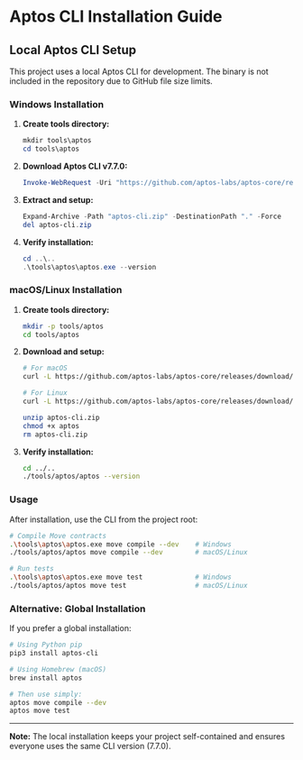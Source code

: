 # Aptos CLI Installation Guide

## Local Aptos CLI Setup

This project uses a local Aptos CLI for development. The binary is not included in the repository due to GitHub file size limits.

### Windows Installation

1. **Create tools directory:**
   ```powershell
   mkdir tools\aptos
   cd tools\aptos
   ```

2. **Download Aptos CLI v7.7.0:**
   ```powershell
   Invoke-WebRequest -Uri "https://github.com/aptos-labs/aptos-core/releases/download/aptos-cli-v7.7.0/aptos-cli-7.7.0-Windows-x86_64.zip" -OutFile "aptos-cli.zip"
   ```

3. **Extract and setup:**
   ```powershell
   Expand-Archive -Path "aptos-cli.zip" -DestinationPath "." -Force
   del aptos-cli.zip
   ```

4. **Verify installation:**
   ```powershell
   cd ..\..
   .\tools\aptos\aptos.exe --version
   ```

### macOS/Linux Installation

1. **Create tools directory:**
   ```bash
   mkdir -p tools/aptos
   cd tools/aptos
   ```

2. **Download and setup:**
   ```bash
   # For macOS
   curl -L https://github.com/aptos-labs/aptos-core/releases/download/aptos-cli-v7.7.0/aptos-cli-7.7.0-MacOSX-x86_64.zip -o aptos-cli.zip
   
   # For Linux
   curl -L https://github.com/aptos-labs/aptos-core/releases/download/aptos-cli-v7.7.0/aptos-cli-7.7.0-Ubuntu-x86_64.zip -o aptos-cli.zip
   
   unzip aptos-cli.zip
   chmod +x aptos
   rm aptos-cli.zip
   ```

3. **Verify installation:**
   ```bash
   cd ../..
   ./tools/aptos/aptos --version
   ```

### Usage

After installation, use the CLI from the project root:

```bash
# Compile Move contracts
.\tools\aptos\aptos.exe move compile --dev    # Windows
./tools/aptos/aptos move compile --dev        # macOS/Linux

# Run tests
.\tools\aptos\aptos.exe move test             # Windows
./tools/aptos/aptos move test                 # macOS/Linux
```

### Alternative: Global Installation

If you prefer a global installation:

```bash
# Using Python pip
pip3 install aptos-cli

# Using Homebrew (macOS)
brew install aptos

# Then use simply:
aptos move compile --dev
aptos move test
```

---

**Note:** The local installation keeps your project self-contained and ensures everyone uses the same CLI version (7.7.0).
